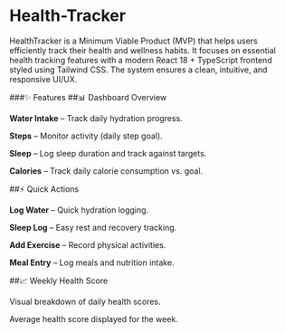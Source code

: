 # Health-Tracker

HealthTracker is a Minimum Viable Product (MVP) that helps users efficiently track their health and wellness habits. It focuses on essential health tracking features with a modern React 18 + TypeScript frontend styled using Tailwind CSS. The system ensures a clean, intuitive, and responsive UI/UX.

###✨ Features
##📊 Dashboard Overview

**Water Intake** – Track daily hydration progress.

**Steps** – Monitor activity (daily step goal).

**Sleep** – Log sleep duration and track against targets.

**Calories** – Track daily calorie consumption vs. goal.

##⚡ Quick Actions

**Log Water** – Quick hydration logging.

**Sleep Log** – Easy rest and recovery tracking.

**Add Exercise** – Record physical activities.

**Meal Entry** – Log meals and nutrition intake.

##📈 Weekly Health Score

Visual breakdown of daily health scores.

Average health score displayed for the week.
